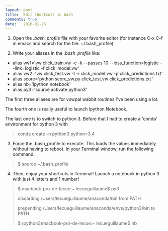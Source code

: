 ```yaml
---
layout: post
title:  Edit shortcuts in bash
comments: true
date:   2016-01-26
---
```


1. Open the *.bash_profile* file with your favorite editor (for instance C-x C-f in emacs and search for the file: ~/.bash_profile)


2. Write your aliases in the *.bash_profile* like:

* alias vw1='vw click_train.vw -c -k --passes 10 --loss_function=logistic --link=logistic -f click_model.vw'
* alias vw2='vw click_test.vw -t -i click_model.vw -p click_predictions.txt'
* alias score='python score_vw.py click_test.vw click_predictions.txt '
* alias nb='ipython notebook'
* alias py3='source activate python3'

The first three aliases are for vowpal wabbit routines I've been using a lot. 

The fourth one is really useful to launch Ipython Notebook. 

The last one is to switch to python 3. Before that I had to create a 'conda' environment for python 3 with

> conda create -n python3 python=3.4

3. Force the .bash_profile to execute. This loads the values immediately without having to reboot. In your Terminal window, run the following command.

> $ source ~/.bash_profile

4. Then, enjoy your shortcuts in Terminal! Launch a notebook in python 3 with just 4 letters and 1 number!

> $ macbook-pro-de-lecue:~ lecueguillaume$ py3
> 
> discarding /Users/lecueguillaume/anaconda/bin from PATH
> 
> prepending /Users/lecueguillaume/anaconda/envs/python3/bin to PATH
> 
> $ (python3)macbook-pro-de-lecue:~ lecueguillaume$ nb
